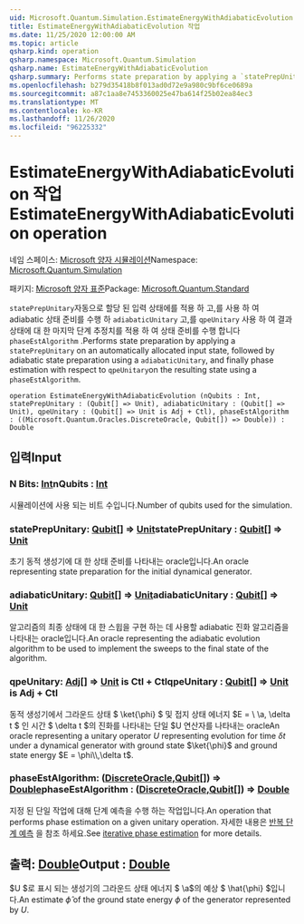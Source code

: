 ```yaml
---
uid: Microsoft.Quantum.Simulation.EstimateEnergyWithAdiabaticEvolution
title: EstimateEnergyWithAdiabaticEvolution 작업
ms.date: 11/25/2020 12:00:00 AM
ms.topic: article
qsharp.kind: operation
qsharp.namespace: Microsoft.Quantum.Simulation
qsharp.name: EstimateEnergyWithAdiabaticEvolution
qsharp.summary: Performs state preparation by applying a `statePrepUnitary` on an automatically allocated input state, followed by adiabatic state preparation using a `adiabaticUnitary`, and finally phase estimation with respect to `qpeUnitary`on the resulting state using a `phaseEstAlgorithm`.
ms.openlocfilehash: b279d35418b8f013ad0d72e9a980c9bf6ce0689a
ms.sourcegitcommit: a87c1aa8e7453360025e47ba614f25b02ea84ec3
ms.translationtype: MT
ms.contentlocale: ko-KR
ms.lasthandoff: 11/26/2020
ms.locfileid: "96225332"
---
```

# <a name="estimateenergywithadiabaticevolution-operation"></a><span data-ttu-id="f595d-102">EstimateEnergyWithAdiabaticEvolution 작업</span><span class="sxs-lookup"><span data-stu-id="f595d-102">EstimateEnergyWithAdiabaticEvolution operation</span></span>

<span data-ttu-id="f595d-103">네임 스페이스: [Microsoft 양자 시뮬레이션](xref:Microsoft.Quantum.Simulation)</span><span class="sxs-lookup"><span data-stu-id="f595d-103">Namespace: [Microsoft.Quantum.Simulation](xref:Microsoft.Quantum.Simulation)</span></span>

<span data-ttu-id="f595d-104">패키지: [Microsoft 양자 표준](https://nuget.org/packages/Microsoft.Quantum.Standard)</span><span class="sxs-lookup"><span data-stu-id="f595d-104">Package: [Microsoft.Quantum.Standard](https://nuget.org/packages/Microsoft.Quantum.Standard)</span></span>


<span data-ttu-id="f595d-105">`statePrepUnitary`자동으로 할당 된 입력 상태에를 적용 하 고,를 사용 하 여 adiabatic 상태 준비를 수행 하 `adiabaticUnitary` 고,를 `qpeUnitary` 사용 하 여 결과 상태에 대 한 마지막 단계 추정치를 적용 하 여 상태 준비를 수행 합니다 `phaseEstAlgorithm` .</span><span class="sxs-lookup"><span data-stu-id="f595d-105">Performs state preparation by applying a `statePrepUnitary` on an automatically allocated input state, followed by adiabatic state preparation using a `adiabaticUnitary`, and finally phase estimation with respect to `qpeUnitary`on the resulting state using a `phaseEstAlgorithm`.</span></span>

```qsharp
operation EstimateEnergyWithAdiabaticEvolution (nQubits : Int, statePrepUnitary : (Qubit[] => Unit), adiabaticUnitary : (Qubit[] => Unit), qpeUnitary : (Qubit[] => Unit is Adj + Ctl), phaseEstAlgorithm : ((Microsoft.Quantum.Oracles.DiscreteOracle, Qubit[]) => Double)) : Double
```


## <a name="input"></a><span data-ttu-id="f595d-106">입력</span><span class="sxs-lookup"><span data-stu-id="f595d-106">Input</span></span>

### <a name="nqubits--int"></a><span data-ttu-id="f595d-107">N Bits: [Int](xref:microsoft.quantum.lang-ref.int)</span><span class="sxs-lookup"><span data-stu-id="f595d-107">nQubits : [Int](xref:microsoft.quantum.lang-ref.int)</span></span>

<span data-ttu-id="f595d-108">시뮬레이션에 사용 되는 비트 수입니다.</span><span class="sxs-lookup"><span data-stu-id="f595d-108">Number of qubits used for the simulation.</span></span>


### <a name="stateprepunitary--qubit--unit"></a><span data-ttu-id="f595d-109">statePrepUnitary: [Qubit](xref:microsoft.quantum.lang-ref.qubit)[] => [Unit](xref:microsoft.quantum.lang-ref.unit)</span><span class="sxs-lookup"><span data-stu-id="f595d-109">statePrepUnitary : [Qubit](xref:microsoft.quantum.lang-ref.qubit)[] => [Unit](xref:microsoft.quantum.lang-ref.unit)</span></span> 

<span data-ttu-id="f595d-110">초기 동적 생성기에 대 한 상태 준비를 나타내는 oracle입니다.</span><span class="sxs-lookup"><span data-stu-id="f595d-110">An oracle representing state preparation for the initial dynamical generator.</span></span>


### <a name="adiabaticunitary--qubit--unit"></a><span data-ttu-id="f595d-111">adiabaticUnitary: [Qubit](xref:microsoft.quantum.lang-ref.qubit)[] => [Unit](xref:microsoft.quantum.lang-ref.unit)</span><span class="sxs-lookup"><span data-stu-id="f595d-111">adiabaticUnitary : [Qubit](xref:microsoft.quantum.lang-ref.qubit)[] => [Unit](xref:microsoft.quantum.lang-ref.unit)</span></span> 

<span data-ttu-id="f595d-112">알고리즘의 최종 상태에 대 한 스윕을 구현 하는 데 사용할 adiabatic 진화 알고리즘을 나타내는 oracle입니다.</span><span class="sxs-lookup"><span data-stu-id="f595d-112">An oracle representing the adiabatic evolution algorithm to be used to implement the sweeps to the final state of the algorithm.</span></span>


### <a name="qpeunitary--qubit--unit--is-adj--ctl"></a><span data-ttu-id="f595d-113">qpeUnitary: [Adj](xref:microsoft.quantum.lang-ref.qubit)[] => [Unit](xref:microsoft.quantum.lang-ref.unit)  is Ctl + Ctl</span><span class="sxs-lookup"><span data-stu-id="f595d-113">qpeUnitary : [Qubit](xref:microsoft.quantum.lang-ref.qubit)[] => [Unit](xref:microsoft.quantum.lang-ref.unit)  is Adj + Ctl</span></span>

<span data-ttu-id="f595d-114">동적 생성기에서 그라운드 상태 $ \ket{\phi} $ 및 접지 상태 에너지 $E = \\ \a, \delta t $ 인 시간 $ \delta t $의 진화를 나타내는 단일 $U 연산자를 나타내는 oracle</span><span class="sxs-lookup"><span data-stu-id="f595d-114">An oracle representing a unitary operator $U$ representing evolution for time $\delta t$ under a dynamical generator with ground state $\ket{\phi}$ and ground state energy $E = \phi\\,\delta t$.</span></span>


### <a name="phaseestalgorithm--discreteoraclequbit--double"></a><span data-ttu-id="f595d-115">phaseEstAlgorithm: ([DiscreteOracle](xref:Microsoft.Quantum.Oracles.DiscreteOracle),[Qubit](xref:microsoft.quantum.lang-ref.qubit)[]) => [Double](xref:microsoft.quantum.lang-ref.double)</span><span class="sxs-lookup"><span data-stu-id="f595d-115">phaseEstAlgorithm : ([DiscreteOracle](xref:Microsoft.Quantum.Oracles.DiscreteOracle),[Qubit](xref:microsoft.quantum.lang-ref.qubit)[]) => [Double](xref:microsoft.quantum.lang-ref.double)</span></span> 

<span data-ttu-id="f595d-116">지정 된 단일 작업에 대해 단계 예측을 수행 하는 작업입니다.</span><span class="sxs-lookup"><span data-stu-id="f595d-116">An operation that performs phase estimation on a given unitary operation.</span></span>
<span data-ttu-id="f595d-117">자세한 내용은 [반복 단계 예측](/quantum/libraries/characterization#iterative-phase-estimation) 을 참조 하세요.</span><span class="sxs-lookup"><span data-stu-id="f595d-117">See [iterative phase estimation](/quantum/libraries/characterization#iterative-phase-estimation) for more details.</span></span>



## <a name="output--double"></a><span data-ttu-id="f595d-118">출력: [Double](xref:microsoft.quantum.lang-ref.double)</span><span class="sxs-lookup"><span data-stu-id="f595d-118">Output : [Double](xref:microsoft.quantum.lang-ref.double)</span></span>

<span data-ttu-id="f595d-119">$U $로 표시 되는 생성기의 그라운드 상태 에너지 $ \a$의 예상 $ \hat{\phi} $입니다.</span><span class="sxs-lookup"><span data-stu-id="f595d-119">An estimate $\hat{\phi}$ of the ground state energy $\phi$ of the generator represented by $U$.</span></span>